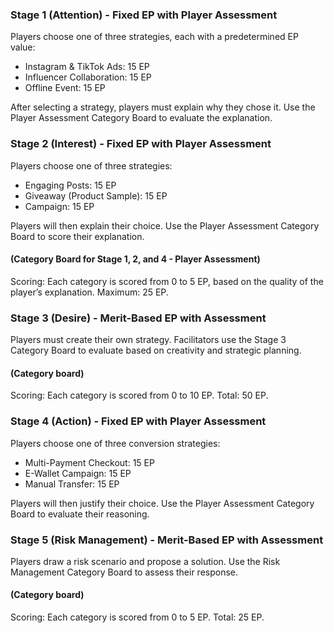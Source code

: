 ### Stage 1 (Attention) - Fixed EP with Player Assessment
Players choose one of three strategies, each with a predetermined EP value:
- Instagram & TikTok Ads: 15 EP
- Influencer Collaboration: 15 EP
- Offline Event: 15 EP

After selecting a strategy, players must explain why they chose it. Use the Player Assessment Category Board to evaluate the explanation.

### Stage 2 (Interest) - Fixed EP with Player Assessment
Players choose one of three strategies:
- Engaging Posts: 15 EP
- Giveaway (Product Sample): 15 EP
- Campaign: 15 EP

Players will then explain their choice. Use the Player Assessment Category Board to score their explanation.

#### (Category Board for Stage 1, 2, and 4 - Player Assessment)
Scoring: Each category is scored from 0 to 5 EP, based on the quality of the player’s explanation. Maximum: 25 EP.

### Stage 3 (Desire) - Merit-Based EP with Assessment
Players must create their own strategy. Facilitators use the Stage 3 Category Board to evaluate based on creativity and strategic planning.

#### (Category board)
Scoring: Each category is scored from 0 to 10 EP. Total: 50 EP.

### Stage 4 (Action) - Fixed EP with Player Assessment
Players choose one of three conversion strategies:
- Multi-Payment Checkout: 15 EP
- E-Wallet Campaign: 15 EP
- Manual Transfer: 15 EP

Players will then justify their choice. Use the Player Assessment Category Board to evaluate their reasoning.

### Stage 5 (Risk Management) - Merit-Based EP with Assessment
Players draw a risk scenario and propose a solution. Use the Risk Management Category Board to assess their response.

#### (Category board)
Scoring: Each category is scored from 0 to 5 EP. Total: 25 EP.
